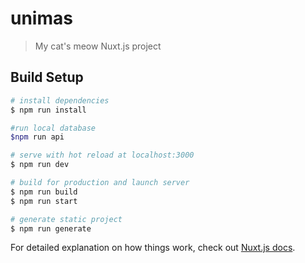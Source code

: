 # unimas

> My cat&#39;s meow Nuxt.js project

## Build Setup

``` bash
# install dependencies
$ npm run install

#run local database
$npm run api

# serve with hot reload at localhost:3000
$ npm run dev

# build for production and launch server
$ npm run build
$ npm run start

# generate static project
$ npm run generate
```

For detailed explanation on how things work, check out [Nuxt.js docs](https://nuxtjs.org).
